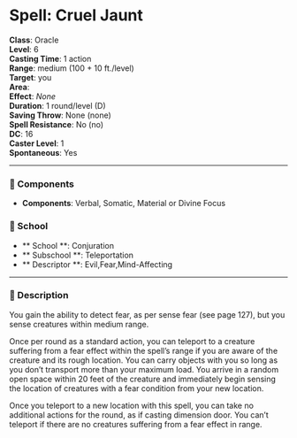 
# Spell: Cruel Jaunt
**Class**: Oracle  
**Level**: 6  
**Casting Time**: 1 action  
**Range**: medium (100 + 10 ft./level)  
**Target**: you  
**Area**:   
**Effect**: _None_  
**Duration**: 1 round/level (D)  
**Saving Throw**: None (none)  
**Spell Resistance**: No (no)  
**DC**: 16  
**Caster Level**: 1  
**Spontaneous**: Yes

---

### 🔮 Components
- **Components**: Verbal, Somatic, Material or Divine Focus

### 🏫 School
- ** School **: Conjuration
- ** Subschool **: Teleportation
- ** Descriptor **: Evil,Fear,Mind-Affecting
---

### 📜 Description
You gain the ability to detect fear, as per sense fear (see page 127), but you sense creatures within medium range.

Once per round as a standard action, you can teleport to a creature suffering from a fear effect within the spell’s range if you are aware of the creature and its rough location. You can carry objects with you so long as you don’t transport more than your maximum load. You arrive in a random open space within 20 feet of the creature and immediately begin sensing the location of creatures with a fear condition from your new location.

Once you teleport to a new location with this spell, you can take no additional actions for the round, as if casting dimension door. You can’t teleport if there are no creatures suffering from a fear effect in range.
